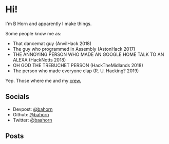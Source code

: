 # Hi!

I'm B Horn and apparently I make things.

Some people know me as:

* That dancemat guy (AnvilHack 2018)
* The guy who programmed in Assembly (AstonHack 2017)
* THE ANNOYING PERSON WHO MADE AN GOOGLE HOME TALK TO AN ALEXA (HackNotts 2018)
* OH GOD THE TREBUCHET PERSON (HackTheMidlands 2018)
* The person who made everyone clap (R. U. Hacking? 2019)

Yep. Those where me and my <a href="https://twitter.com/covhacksoc">crew.</a>

## Socials

* Devpost: <a href="https://devpost.com/bahorn">@bahorn</a>
* Github: <a href="https://github.com/bahorn">@bahorn</a>
* Twitter: <a href="https://twitter.com/baahorn">@baahorn</a>

## Posts
